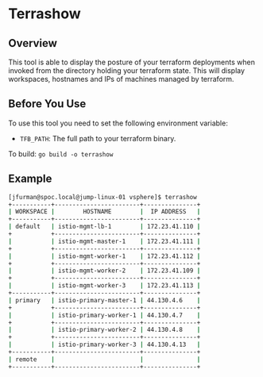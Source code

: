 # Terrashow

## Overview

This tool is able to display the posture of your terraform deployments when invoked from the directory holding your terraform state. This will display workspaces, hostnames and IPs of machines managed by terraform.

## Before You Use

To use this tool you need to set the following environment variable:

- `TFB_PATH`: The full path to your terraform binary.

To build: `go build -o terrashow`

## Example

```bash
[jfurman@spoc.local@jump-linux-01 vsphere]$ terrashow
+-----------+------------------------+---------------+
| WORKSPACE |        HOSTNAME        |  IP ADDRESS   |
+-----------+------------------------+---------------+
| default   | istio-mgmt-lb-1        | 172.23.41.110 |
+           +------------------------+---------------+
|           | istio-mgmt-master-1    | 172.23.41.111 |
+           +------------------------+---------------+
|           | istio-mgmt-worker-1    | 172.23.41.112 |
+           +------------------------+---------------+
|           | istio-mgmt-worker-2    | 172.23.41.109 |
+           +------------------------+---------------+
|           | istio-mgmt-worker-3    | 172.23.41.113 |
+-----------+------------------------+---------------+
| primary   | istio-primary-master-1 | 44.130.4.6    |
+           +------------------------+---------------+
|           | istio-primary-worker-1 | 44.130.4.7    |
+           +------------------------+---------------+
|           | istio-primary-worker-2 | 44.130.4.8    |
+           +------------------------+---------------+
|           | istio-primary-worker-3 | 44.130.4.13   |
+-----------+------------------------+---------------+
| remote    |                        |               |
+-----------+------------------------+---------------+
```
